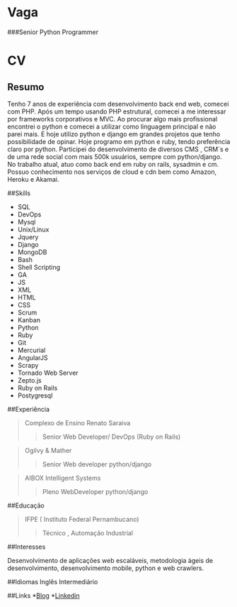 # Vaga
###Senior Python  Programmer

# CV
## Resumo
Tenho 7 anos de experiência com desenvolvimento back end web, comecei com PHP. Após
um tempo usando PHP estrutural, comecei a me interessar por frameworks corporativos e
MVC. Ao procurar algo mais profissional encontrei o python e comecei a utilizar como
linguagem principal e não parei mais. E hoje utilizo python e django em grandes projetos
que tenho possibilidade de opinar. Hoje programo em python e ruby, tendo preferência claro
por python. Participei do desenvolvimento de diversos CMS , CRM`s e de uma rede social
com mais 500k usuários, sempre com python/django. No trabalho atual, atuo como back
end em ruby on rails, sysadmin e cm. Possuo conhecimento nos serviços de cloud e cdn bem
como Amazon, Heroku e Akamai.

##Skills
*   SQL
*   DevOps
*   Mysql
*   Unix/Linux
*   Jquery
*   Django
*   MongoDB
*   Bash
*   Shell Scripting
*   GA
*   JS
*   XML
*   HTML
*   CSS
*   Scrum
*   Kanban
*   Python
*   Ruby
*   Git
*   Mercurial
*   AngularJS
*   Scrapy
*   Tornado Web Server
*   Zepto.js
*   Ruby on Rails
*   Postygresql

##Experiência
>Complexo de Ensino Renato Saraiva
>> Senior Web Developer/ DevOps (Ruby on Rails)

>Ogilvy & Mather
>> Senior Web developer python/django

>AIBOX Intelligent Systems
>> Pleno WebDeveloper python/django

##Educação
>IFPE ( Instituto Federal Pernambucano)
>>Técnico , Automação Industrial 

##Interesses

Desenvolvimento de aplicações web escaláveis, metodologia ágeis de desenvolvimento, desenvolvimento mobile, python e web crawlers.

##Idiomas
Inglês Intermediário


##Links
*[Blog](http://juliocsm.wordpress.com)
*[Linkedin](http://goo.gl/Qh7Jq)	
